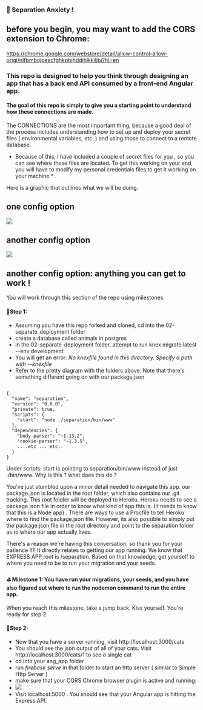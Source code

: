 ### 🚀 Separation Anxiety ! 

## before you begin, you may want to add the CORS extension to Chrome: 
https://chrome.google.com/webstore/detail/allow-control-allow-origi/nlfbmbojpeacfghkpbjhddihlkkiljbi?hl=en


### This repo is designed to help you think through designing an app that has a back end API consumed by a front-end Angular app. 

#### The goal of this repo is simply to give you a starting point to understand how these connections are made. 

The CONNECTIONS are the most important thing, because a good deal of the process includes understanding how to set up and deploy your secret files ( environmental variables, etc. ) and using those to connect to a remote database. 

* Because of this, I have included a couple of secret files for you , so you can see where these files are located.  To get this working on your end, you will have to modify my personal credentials files to get it working on your machine * . 


Here is a graphic that outlines what we will be doing.  

## one config option
![](https://github.com/gSchool/angular-unit-3-g18/blob/master/02-separate_deployment/layout1.png)
## another config option
![](https://github.com/gSchool/angular-unit-3-g18/blob/master/02-separate_deployment/layout2.png)
## another config option:  anything you can get to work ! 

You will work through this section of the repo using milestones

#### 🍎Step 1: 

* Assuming you have this repo forked and cloned, cd into the 02-separate_deployment folder
* create a database called animals in postgres
*  in the 02-separate-deployment folder, attempt to run knex migrate:latest --env development
*  You will get an error: _No knexfile found in this directory. Specify a path with --knexfile_ 
*  Refer to the pretty diagram with the folders above. Note that there's something different going on with our package.json

``` 

{
  "name": "separation",
  "version": "0.0.0",
  "private": true,
  "scripts": {
    "start": "node ./separation/bin/www"
  },
  "dependencies": {
    "body-parser": "~1.13.2",
    "cookie-parser": "~1.3.5",
    ....etc ... etc..
  }
}

```

Under scripts: start is pointing to separation/bin/www instead of just ./bin/www. Why is this ?  what does this do ? 

You've just stumbled upon a minor detail needed to navigate this app.   our package.json is located in the root folder, which also contains our .git tracking.  This root foldler will be deployed to Heroku.  Heroku needs to see a package.json file in order to know what kind of app this is. (It needs to know that this is a Node app) .    There are ways to use a Procfile to tell Heroku where to find the package.json file. However, its also possible to simply put the package.json file in the root directory and point to the separation folder as to where our app actually lives. 

There's a reason we're having this conversation, so thank you for your patience !!!! It directly relates to getting our app running.  We know that EXPRESS APP root is /separation. Based on that knowledge, get yourself to where you need to be to run your migration and your seeds. 

#### ⛳️ Milestone 1: You have run your migrations, your seeds, and you have also figured out where to run the nodemon command to run the entire app. 

When you reach this milestone, take a jump back.  Kiss yourself. You're ready for step 2. 


#### 🍎Step 2: 
* Now that you have a server running, visit http://localhost:3000/cats
* You should see the json output of all of your cats. Visit http://localhost:3000/cats/1 to see a single cat
* cd into your ang_app folder
* run _firebase serve_ in that folder to start an http server ( similar to Simple Http Server ) 
* make sure that your CORS Chrome browser plugin is active and running: 
* ![](https://github.com/gSchool/angular-unit-3-g18/blob/master/02-separate_deployment/cors.png)
* Visit localhost:5000 .  You should see that your Angular app is hitting the Express API. 


